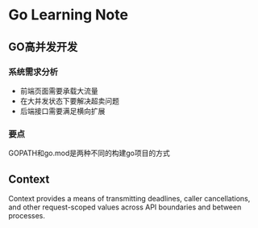 # Go Learning Note

## GO高并发开发

### 系统需求分析

- 前端页面需要承载大流量
- 在大并发状态下要解决超卖问题
- 后端接口需要满足横向扩展

### 要点

GOPATH和go.mod是两种不同的构建go项目的方式

## Context

Context provides a means of transmitting deadlines, caller cancellations, and other request-scoped values across API boundaries and between processes.
